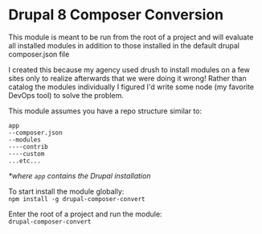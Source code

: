Drupal 8 Composer Conversion
============================
This module is meant to be run from the root of a project and 
will evaluate all installed modules in addition to those installed 
in the default drupal composer.json file

I created this because my agency used drush to install modules on a 
few sites only to realize afterwards that we were doing it wrong!
Rather than catalog the modules individually I figured I'd write some 
node (my favorite DevOps tool) to solve the problem.

This module assumes you have a repo structure similar to:  
```
app
--composer.json
--modules
----contrib
----custom
...etc...
```
_*where `app` contains the Drupal installation_

To start install the module globally:  
`npm install -g drupal-composer-convert`

Enter the root of a project and run the module:  
`drupal-composer-convert` 
